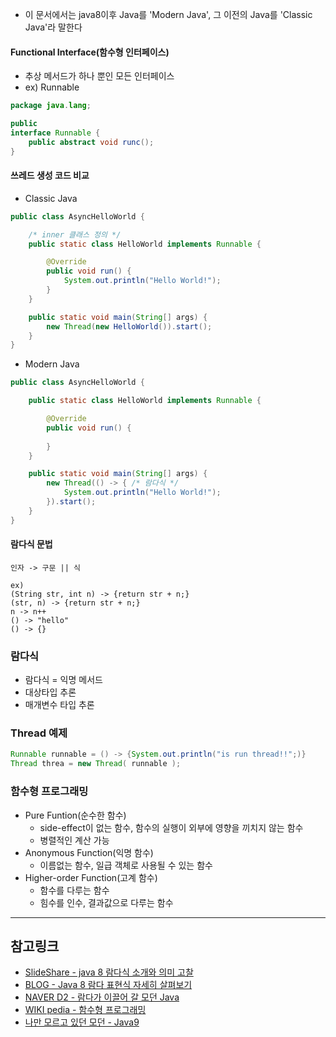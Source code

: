 * 이 문서에서는 java8이후 Java를 'Modern Java', 그 이전의 Java를 'Classic Java'라 말한다

#### Functional Interface(함수형 인터페이스)
- 추상 메서드가 하나 뿐인 모든 인터페이스
- ex) Runnable 
```java
package java.lang;

public
interface Runnable {
	public abstract void runc();
}
```

#### 쓰레드 생성 코드 비교
- Classic Java
```java
public class AsyncHelloWorld {

	/* inner 클래스 정의 */
	public static class HelloWorld implements Runnable {

		@Override
		public void run() {
			System.out.println("Hello World!");
		}
	}

	public static void main(String[] args) {
		new Thread(new HelloWorld()).start();
	}
}
```

- Modern Java
```java
public class AsyncHelloWorld {

	public static class HelloWorld implements Runnable {

		@Override
		public void run() {
			
		}
	}

	public static void main(String[] args) {
		new Thread(() -> { /* 람다식 */
			System.out.println("Hello World!");
		}).start();
	}
}
```

#### 람다식 문법
```
인자 -> 구문 || 식

ex)
(String str, int n) -> {return str + n;}
(str, n) -> {return str + n;}
n -> n++
() -> "hello"
() -> {}
```

### 람다식
- 람다식 = 익명 메서드
- 대상타입 추론
- 매개변수 타입 추론

### Thread 예제
```java
Runnable runnable = () -> {System.out.println("is run thread!!";)}
Thread threa = new Thread( runnable );
```

### 함수형 프로그래밍
- Pure Funtion(순수한 함수)
	- side-effect이 없는 함수, 함수의 실행이 외부에 영향을 끼치지 않는 함수
	- 병렬적인 계산 가능
- Anonymous Function(익명 함수)
	- 이름없는 함수, 일급 객체로 사용될 수 있는 함수
- Higher-order Function(고계 함수)
	- 함수를 다루는 함수
	- 힘수를 인수, 결과값으로 다루는 함수

---
## 참고링크
* [SlideShare - java 8 람다식 소개와 의미 고찰](https://www.slideshare.net/gyumee/java-8-lambda-35352385)
* [BLOG - Java 8 람다 표현식 자세히 살펴보기](https://skyoo2003.github.io/post/2016/11/09/java8-lambda-expression)
* [NAVER D2 - 람다가 이끌어 갈 모던 Java](http://d2.naver.com/helloworld/4911107)
* [WIKI pedia - 함수형 프로그래밍](https://ko.wikipedia.org/wiki/함수형_프로그래밍)
* [나만 모르고 있던 모던 - Java9](http://www.popit.kr/나만-모르고-있던-java9-빠르게-보기/)